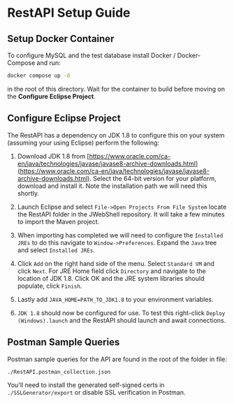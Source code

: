 # RestAPI Setup Guide

## Setup Docker Container

To configure MySQL and the test database install Docker / Docker-Compose and run:

```bash
docker compose up -d
``` 

in the root of this directory.  Wait for the container to build before moving on the **Configure Eclipse Project**.

## Configure Eclipse Project

The RestAPI has a dependency on JDK 1.8 to configure this on your system (assuming your using Eclipse) perform the following:

1.  Download JDK 1.8 from [https://www.oracle.com/ca-en/java/technologies/javase/javase8-archive-downloads.html](https://www.oracle.com/ca-en/java/technologies/javase/javase8-archive-downloads.html).  Select the 64-bit version for your platform, download and install it.  Note the installation path we will need this shortly.

2.  Launch Eclipse and select `File->Open Projects From File System` locate the RestAPI folder in the JWebShell repository.  It will take a few minutes to import the Maven project.

3.  When importing has completed we will need to configure the `Installed JREs` to do this navigate to `Window->Preferences`.  Expand the `Java` tree and select `Installed JREs`.  

4.  Click `Add` on the right hand side of the menu.  Select `Standard VM` and click `Next`.  For JRE Home field click `Directory` and navigate to the location of JDK 1.8.  Click OK and the JRE system libraries should populate, click `Finish`.

5.  Lastly add `JAVA_HOME=PATH_TO_JDK1.8` to your environment variables.

6.  `JDK 1.8` should now be configured for use.  To test this right-click `Deploy (Windows).launch` and the RestAPI should launch and await connections. 


## Postman Sample Queries

Postman sample queries for the API are found in the root of the folder in file:

`./RestAPI.postman_collection.json`

You'll need to install the generated self-signed certs in `./SSLGenerator/export` or disable SSL verification in Postman.